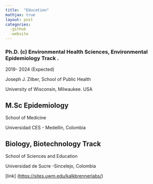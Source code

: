 ```yaml
---
title:  "Education"
mathjax: true
layout: post
categories: 
  -github
  -website
---
```


### Ph.D. (c) Environmental Health Sciences, Environmental Epidemiology Track .  
2019-  2024  (Expected)

Joseph J. Zilber, School of Public Health

University of Wisconsin, Milwaukee. USA

## M.Sc Epidemiology

School of Medicine

Universidad CES - Medellín, Colombia

## Biology, Biotechnology Track

School of Sciences and Education

Universidad de Sucre -Sincelejo, Colombia

[link] (https://sites.uwm.edu/kalkbrennerlabs/)
